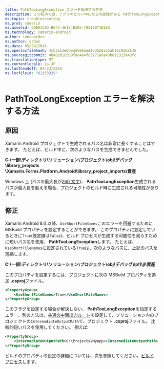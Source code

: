 ```yaml
---
title: PathTooLongException エラーを解決する方法
description: この記事では、アプリのビルド中になる可能性がある PathTooLongException を解決する方法について説明します。
ms.topic: troubleshooting
ms.prod: xamarin
ms.assetid: 60EE1C8D-BE44-4612-B3B5-70316D71B1EA
ms.technology: xamarin-android
author: conceptdev
ms.author: crdun
ms.date: 05/29/2018
ms.openlocfilehash: 4cb3e13ebbe3d9e8aed153528a35ab16c92e2145
ms.sourcegitcommit: 4b402d1c508fa84e4fc3171a6e43b811323948fc
ms.translationtype: MT
ms.contentlocale: ja-JP
ms.lasthandoff: 04/23/2019
ms.locfileid: "61153329"
---
```

# <a name="how-do-i-resolve-a-pathtoolongexception-error"></a>PathTooLongException エラーを解決する方法

## <a name="cause"></a>原因

Xamarin.Android プロジェクトで生成されるパス名は非常に長くすることはできます。
たとえば、ビルド中に、次のようなパスを生成できませんでした。

**C:\\一部\\ディレクトリ\\ソリューション\\プロジェクト\\obj\\デバッグ\\__library_projects__ \\Xamarin.Forms.Platform.Android\\library_project_imports\\資産**

Windows 上 (パスの最大長が[260 文字](https://msdn.microsoft.com/library/windows/desktop/aa365247.aspx))、 **PathTooLongException**生成されるパスが最大長を超える場合、プロジェクトのビルド時に生成される可能性があります。 

## <a name="fix"></a>修正

Xamarin.Android 8.0 以降、`UseShortFileNames`このエラーを回避するために MSBuild プロパティを設定することができます。 このプロパティに設定しているときに`True`(既定値は`False`)、ビルド プロセスが生成する可能性を減らすために短いパス名を使用、 **PathTooLongException**します。
たとえば、`UseShortFileNames`に設定されている`True`は、次のようなパスに、上記のパスを短縮します。

**C:\\一部\\ディレクトリ\\ソリューション\\プロジェクト\\obj\\デバッグ\\lp\\1\\jl\\資産**

このプロパティを設定するには、プロジェクトに次の MSBuild プロパティを追加 **.csproj**ファイル。

```xml
<PropertyGroup>
    <UseShortFileNames>True</UseShortFileNames>
</PropertyGroup>
```

このフラグを設定する場合が解決しない、 **PathTooLongException**を指定するエラー、別の方法は、[共通の中間出力ルート](https://blogs.msdn.microsoft.com/kirillosenkov/2015/04/04/using-a-common-intermediate-and-output-directory-for-your-solution/)を設定して、ソリューション内のプロジェクトの`IntermediateOutputPath`で、プロジェクト **.csproj**ファイル。 比較的短いパスを使用してください。 例えば:

```xml
<PropertyGroup>
    <IntermediateOutputPath>C:\Projects\MyApp</IntermediateOutputPath>
</PropertyGroup>
```

ビルドのプロパティの設定の詳細については、次を参照してください。[ビルド プロセス](~/android/deploy-test/building-apps/build-process.md)します。
